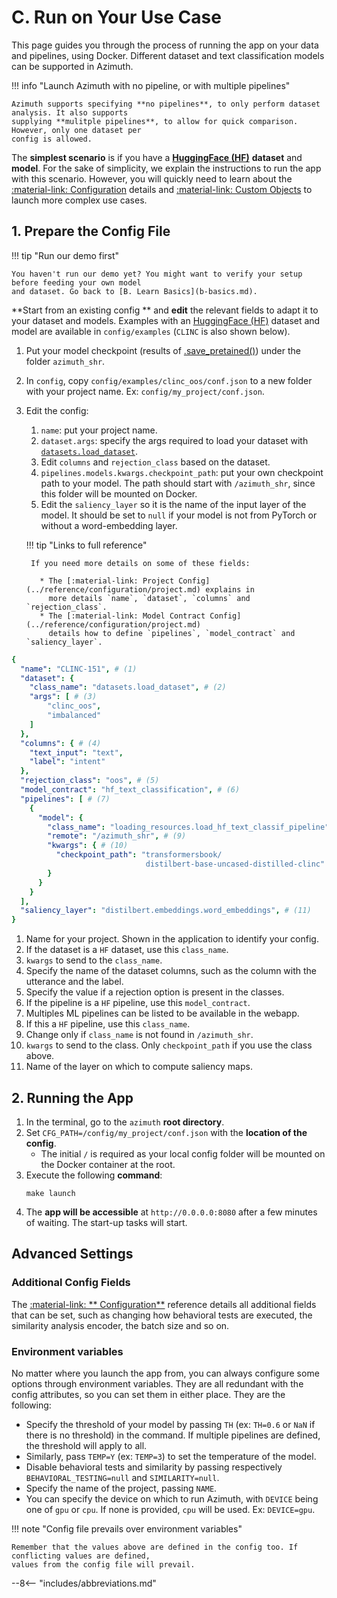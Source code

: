 # C. Run on Your Use Case

This page guides you through the process of running the app on your data and pipelines, using
Docker. Different dataset and text classification models can be supported in Azimuth.

!!! info "Launch Azimuth with no pipeline, or with multiple pipelines"

    Azimuth supports specifying **no pipelines**, to only perform dataset analysis. It also supports
    supplying **mulitple pipelines**, to allow for quick comparison. However, only one dataset per
    config is allowed.

The **simplest scenario** is if you have a [**HuggingFace (HF)**](http://www.huggingface.co)
**dataset** and **model**. For the sake of simplicity, we explain the instructions to run the app
with this scenario. However, you will quickly need to learn about
the [:material-link: Configuration](../reference/configuration/index.md) details
and [:material-link: Custom Objects](../reference/custom-objects/index.md) to launch more complex
use cases.

## 1. Prepare the Config File

!!! tip "Run our demo first"

    You haven't run our demo yet? You might want to verify your setup before feeding your own model
    and dataset. Go back to [B. Learn Basics](b-basics.md).

**Start from an existing config ** and **edit** the relevant fields to adapt it to your dataset and
models. Examples with an [HuggingFace (HF)](http://www.huggingface.co)
dataset and model are available in `config/examples` (`CLINC` is also shown below).

1. Put your model checkpoint (results
   of [.save_pretained()](https://huggingface.co/docs/transformers/main_classes/model#transformers.PreTrainedModel.save_pretrained))
   under the folder `azimuth_shr`.
2. In `config`, copy `config/examples/clinc_oos/conf.json` to a new folder with your project
   name. Ex: `config/my_project/conf.json`.
3. Edit the config:
    1. `name`: put your project name.
    2. `dataset.args`: specify the args required to load your dataset
       with [`datasets.load_dataset`](https://huggingface.co/docs/datasets/loading).
    3. Edit `columns` and `rejection_class` based on the dataset.
    4. `pipelines.models.kwargs.checkpoint_path`: put your own checkpoint path to your model. The
       path should start with `/azimuth_shr`, since this folder will be mounted on Docker.
    5. Edit the `saliency_layer` so it is the name of the input layer of the model. It should be set
       to `null` if your model is not from PyTorch or without a word-embedding layer.

    !!! tip "Links to full reference"

        If you need more details on some of these fields:

          * The [:material-link: Project Config](../reference/configuration/project.md) explains in
            more details `name`, `dataset`, `columns` and `rejection_class`.
          * The [:material-link: Model Contract Config](../reference/configuration/project.md)
            details how to define `pipelines`, `model_contract` and `saliency_layer`.

```yaml
{
  "name": "CLINC-151", # (1)
  "dataset": {
    "class_name": "datasets.load_dataset", # (2)
    "args": [ # (3)
        "clinc_oos",
        "imbalanced"
    ]
  },
  "columns": { # (4)
    "text_input": "text",
    "label": "intent"
  },
  "rejection_class": "oos", # (5)
  "model_contract": "hf_text_classification", # (6)
  "pipelines": [ # (7)
    {
      "model": {
        "class_name": "loading_resources.load_hf_text_classif_pipeline", # (8)
        "remote": "/azimuth_shr", # (9)
        "kwargs": { # (10)
          "checkpoint_path": "transformersbook/
                              distilbert-base-uncased-distilled-clinc"
        }
      }
    }
  ],
  "saliency_layer": "distilbert.embeddings.word_embeddings", # (11)
}
```

1. Name for your project. Shown in the application to identify your config.
2. If the dataset is a `HF` dataset, use this `class_name`.
3. `kwargs` to send to the `class_name`.
4. Specify the name of the dataset columns, such as the column with the utterance and the label.
5. Specify the value if a rejection option is present in the classes.
6. If the pipeline is a `HF` pipeline, use this `model_contract`.
7. Multiples ML pipelines can be listed to be available in the webapp.
8. If this a `HF` pipeline, use this `class_name`.
9. Change only if `class_name` is not found in `/azimuth_shr`.
10. `kwargs` to send to the class. Only `checkpoint_path` if you use the class above.
11. Name of the layer on which to compute saliency maps.

## 2. Running the App

1. In the terminal, go to the `azimuth` **root directory**.
2. Set `CFG_PATH=/config/my_project/conf.json` with the **location of the config**.
    * The initial `/` is required as your local config folder will be mounted on the Docker
      container at the root.
3. Execute the following **command**:
    ```
    make launch
    ```
4. The **app will be accessible** at `http://0.0.0.0:8080` after a few minutes of waiting. The
   start-up tasks will start.

## Advanced Settings

### Additional Config Fields

The [:material-link: **
Configuration**](../reference/configuration/index.md) reference details all additional fields that
can be set, such as changing how behavioral tests are executed, the similarity analysis encoder, the
batch size and so on.

### Environment variables

No matter where you launch the app from, you can always configure some options through environment
variables. They are all redundant with the config attributes, so you can set them in either place.
They are the following:

* Specify the threshold of your model by passing `TH` (ex: `TH=0.6` or `NaN` if there is no
  threshold) in the command. If multiple pipelines are defined, the threshold will apply to all.
* Similarly, pass `TEMP=Y` (ex: `TEMP=3`) to set the temperature of the model.
* Disable behavioral tests and similarity by passing respectively `BEHAVIORAL_TESTING=null` and
  `SIMILARITY=null`.
* Specify the name of the project, passing `NAME`.
* You can specify the device on which to run Azimuth, with `DEVICE` being one of `gpu` or `cpu`. If
  none is provided, `cpu` will be used. Ex: `DEVICE=gpu`.

!!! note "Config file prevails over environment variables"

    Remember that the values above are defined in the config too. If conflicting values are defined,
    values from the config file will prevail.

--8<-- "includes/abbreviations.md"
